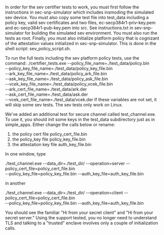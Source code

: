 In order for the sev certifier tests to work, you must first follow the instructions
in sec-snp-simulator which includes insmoding the simulated sev device.
You must also copy some test file into test_data including a policy key,
valid sev certificates and two files, ec-secp384r1-priv-key.pem and ec-secp384r1-pub-key.pem
into src.  See instructions.txt in sev-snp-simulator for building the simulated
sev environment.  You must also run the tests as root.  Finally, you must also
initialize platform policy that is cognizant of the attestation values initialized
in sec-snp-simulator.  This is done in the shell script: sev_policy_script.sh.

To run the full tests including the sev platform policy tests, use the command:
  ./certifier_tests.exe --policy_file_name=./test_data/policy.bin \
  --policy_key_file_name=./test_data/policy_key_file.bin \
  --ark_key_file_name=./test_data/policy_ark_file.bin \
  --ask_key_file_name=./test_data/policy_ask_file.bin \
  --vcek_key_file_name=./test_data/policy_vcek_file.bin \
  --ark_cert_file_name=./test_data/ark.der \
  --ask_cert_file_name=./test_data/ask.der \
  --vcek_cert_file_name=./test_data/vcek.der
If these variables are not set, it will skip some sev tests.  The sev tests only
work on Linux.

We've added an additional test for secure channel called test_channel.exe.  To use it,
you should init some keys in the test_data subdirectory just as in simple_apps.
Either change the calls below or rename:
  1. the policy cert file policy_cert_file.bin
  2. the policy_key file policy_key_file.bin
  3. the attestation key file auth_key_file.bin


In one window, type

  ./test_channel.exe --data_dir=./test_dir/ --operation=server --policy_cert_file=policy_cert_file.bin \
    --policy_key_file=policy_key_file.bin --auth_key_file=auth_key_file.bin

in another

  ./test_channel.exe --data_dir=./test_dir/ --operation=client --policy_cert_file=policy_cert_file.bin \
    --policy_key_file=policy_key_file.bin --auth_key_file=auth_key_file.bin

You should see the familiar "Hi from your secret client" and "Hi from your secret server."
Using the support tested, you no longer need to understand TLS and talking to a "trusted"
enclave involves only a couple of initialization calls.


